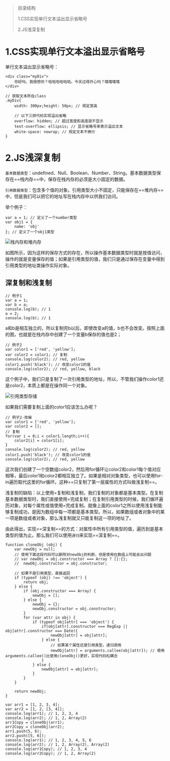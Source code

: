 > 目录结构
>
> 1.CSS实现单行文本溢出显示省略号
>
> 2.JS浅深复制


# 1.CSS实现单行文本溢出显示省略号
单行文本溢出显示省略号：

    <div class="myDiv">
	    你好吗，我很想你？哈哈哈哈哈哈。今天过得开心吗？嘻嘻嘻嘻
	</div>
	
	// 获取文本所在class
	.myDiv{
		width: 300px;height: 50px; // 规定宽高
		
		// 以下三排代码实现溢出省略
		overflow: hidden; // 超过宽度和高度就不显示
		text-overflow: ellipsis; // 显示省略号来表示溢出文本
		white-space: nowrap; // 规定文本不换行
	}
	
# 2.JS浅深复制
`基本数据类型`：undefined、Null、Boolean、Number、String。基本数据类型保存在==栈内存==中，保存在栈内存的必须是大小固定的数据。

`引用数据类型`：包含多个值的对象。引用类型大小不固定，只能保存在==堆内存==中，但是我们可以把它的地址写在栈内存中以供我们访问。

举个例子：

    var a = 1; // 定义了一个number类型
    var obj1 = {
        name: 'obj'
    }; // 定义了一个obj1类型
    
![栈内存和堆内存](https://sfault-image.b0.upaiyun.com/295/610/2956107676-58d7ac8c7956d_articlex)

如图所示，因为这样的保存方式的存在，所以操作基本数据类型时就是按值访问，操作的就是变量保存的值；如果是引用类型的值，我们只是通过保存在变量中得到引用类型的地址类操作实际对象。

深复制和浅复制
---

    // 例子1
    var a = 1;
    var b = a;
    console.log(b); // 1
    a = 2;
    console.log(b); // 1
    
a和b是相互独立的，所以复制完b以后，即使改变a的值，b也不会改变。按照上面的图，也就是在栈内存中创建了一个变量b保存的值也是2；

    // 例子2
    var color1 = ['red', 'yellow'];
    var color2 = color1; // 复制
    console.log(color2); // red, yellow
    color1.push('black'); // 改变color1的值
    console.log(color2); // red, yellow, black
    
这个例子中，我们只是复制了一次引用类型的地址，所以，不管我们操作color1还是color2，本质上都是在操作同一个对象。

![引用类型存储](https://sfault-image.b0.upaiyun.com/295/495/2954950394-58d7afa102b51_articlex)

如果我们需要复制上面的color1应该怎么办呢？

    // 例子2-改编
    var color1 = ['red', 'yellow'];
    var color2 = [];
    // 复制
    for(var i = 0;i < color1.length;i++){
        color2[i] = color1[i];
    }
    console.log(color2); // red, yellow
    color1.push('black'); // 改变color1的值
    console.log(color2); // red, yellow

这次我们创建了一个空数组color2，然后用for循环让color2和color1每个值对应相等，最后color1和color2都相互独立了。如果是相对对象类型，也可以使用for-in遍历取代这里的for循环。这种==只复制了第一层属性的方式叫做浅复制==。

浅复制的缺陷：以上使用=复制和浅复制，我们复制的对象都是基本类型。在复制基本数据类型时，我们直接使用=完成复制；在复制引用类型的时候，我们循环遍历对象，对每个属性或值使用=完成复制。就像上面的color1之所以使用浅复制能够复制成功，是因为数组中每一项都是基本类型。所以，如果数组或者对象中的某一项是数组或者对象，那么浅复制就又只能复制这一项的地址了。

由此得出，实现==深复制==的方式：对属性中所有引用类型的值，遍历到是基本类型的值为止。那么我们可以使用`递归`来实现==深复制==。

    function cloneObj (obj) {
		var newObj = null;
		// 使用下面这段代码可以删除对newObj的判断，但是使用在数组上可能会出问题
		// var newObj = obj.constructor === Array ? []:{};
 		// 	newObj.constructor = obj.constructor;

		// 如果不是引用类型，直接返回
		if (typeof (obj) !== 'object') {
			return obj;
		} else {
			if (obj.constructor === Array) {
				newObj = [];
			} else {
				newObj = {};
				newObj.constructor = obj.constructor;
			}
			for (var attr in obj) {
				if (typeof obj[attr] === 'object') {
					if(obj[attr].constructor === RegExp || obj[attr].constructor === Date){
						newObj[attr] = obj[attr];
					} else {
						// 如果某个属性还是引用类型，递归调用
						newObj[attr] = arguments.callee(obj[attr]); // 使用arguments.callee()比使用cloneObj()更好，实现代码松耦合
					}
				} else {
					newObj[attr] = obj[attr];
				}
			}
		}

		return newObj;
	}

	var arr1 = [1, 2, 3, 4];
	var arr2 = [1, 2, [3, 4]];
	console.log(arr1); // 1, 2, 3, 4
	console.log(arr2); // 1, 2, Array(2)
	arr1Copy = cloneObj(arr1);
	arr2Copy = cloneObj(arr2);
	arr1.push(5, 6);
	arr2.push([5, 6]);
	console.log(arr1); // 1, 2, 3, 4, 5, 6
	console.log(arr2); // 1, 2, Array(2), Array(2)
	console.log(arr1Copy); // 1, 2, 3, 4
	console.log(arr2Copy); // 1, 2, Array(2)
